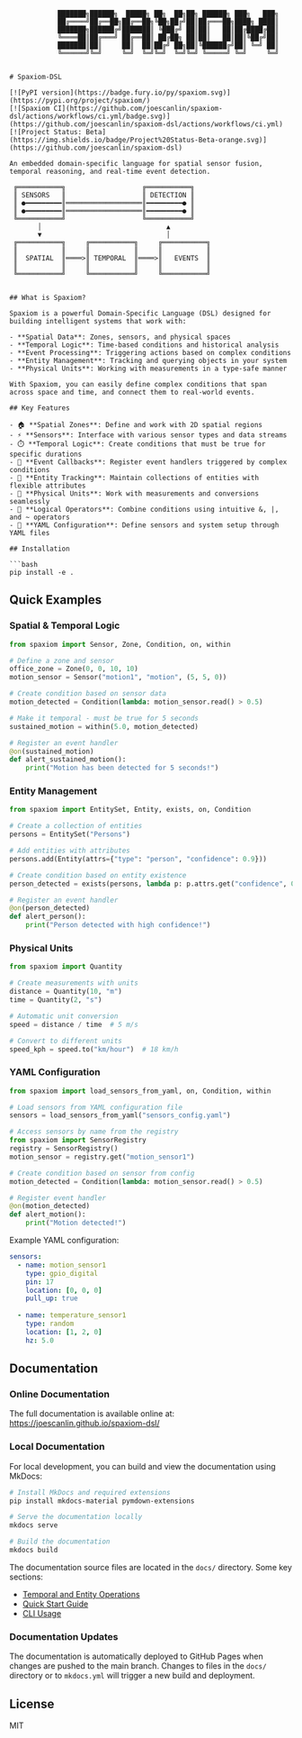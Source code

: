                 ███████╗██████╗  █████╗ ██╗  ██╗██╗ ██████╗ ███╗   ███╗
                ██╔════╝██╔══██╗██╔══██╗╚██╗██╔╝██║██╔═══██╗████╗ ████║
                ███████╗██████╔╝███████║ ╚███╔╝ ██║██║   ██║██╔████╔██║
                ╚════██║██╔═══╝ ██╔══██║ ██╔██╗ ██║██║   ██║██║╚██╔╝██║
                ███████║██║     ██║  ██║██╔╝ ██╗██║╚██████╔╝██║ ╚═╝ ██║
                ╚══════╝╚═╝     ╚═╝  ╚═╝╚═╝  ╚═╝╚═╝ ╚═════╝ ╚═╝     ╚═╝
```

# Spaxiom-DSL

[![PyPI version](https://badge.fury.io/py/spaxiom.svg)](https://pypi.org/project/spaxiom/)
[![Spaxiom CI](https://github.com/joescanlin/spaxiom-dsl/actions/workflows/ci.yml/badge.svg)](https://github.com/joescanlin/spaxiom-dsl/actions/workflows/ci.yml)
[![Project Status: Beta](https://img.shields.io/badge/Project%20Status-Beta-orange.svg)](https://github.com/joescanlin/spaxiom-dsl)

An embedded domain-specific language for spatial sensor fusion, temporal reasoning, and real-time event detection.

```
     ╔═══════════╗                   ╔═══════════╗
     ║ SENSORS   ║                   ║ DETECTION ║
     ║ ●━━━━━━━━━║═══════════════════║━━━━━━━━━● ║
     ║ ●━━━━━━━━━║═══════════════════║━━━━━━━━━● ║
     ╚═══════════╝                   ╚═══════════╝
           │                               ▲
           ▼                               │
     ╔═══════════╗     ╔═══════════╗     ╔═══════════╗
     ║           ║     ║           ║     ║           ║
     ║  SPATIAL  ║════>║ TEMPORAL  ║════>║   EVENTS  ║
     ║           ║     ║           ║     ║           ║
     ╚═══════════╝     ╚═══════════╝     ╚═══════════╝
```

## What is Spaxiom?

Spaxiom is a powerful Domain-Specific Language (DSL) designed for building intelligent systems that work with:

- **Spatial Data**: Zones, sensors, and physical spaces
- **Temporal Logic**: Time-based conditions and historical analysis
- **Event Processing**: Triggering actions based on complex conditions
- **Entity Management**: Tracking and querying objects in your system
- **Physical Units**: Working with measurements in a type-safe manner

With Spaxiom, you can easily define complex conditions that span across space and time, and connect them to real-world events.

## Key Features

- 🏠 **Spatial Zones**: Define and work with 2D spatial regions
- ⚡ **Sensors**: Interface with various sensor types and data streams
- ⏱️ **Temporal Logic**: Create conditions that must be true for specific durations
- 🔄 **Event Callbacks**: Register event handlers triggered by complex conditions
- 👥 **Entity Tracking**: Maintain collections of entities with flexible attributes
- 📏 **Physical Units**: Work with measurements and conversions seamlessly
- 🧩 **Logical Operators**: Combine conditions using intuitive &, |, and ~ operators
- 📄 **YAML Configuration**: Define sensors and system setup through YAML files

## Installation

```bash
pip install -e .
```

## Quick Examples

### Spatial & Temporal Logic

```python
from spaxiom import Sensor, Zone, Condition, on, within

# Define a zone and sensor
office_zone = Zone(0, 0, 10, 10)
motion_sensor = Sensor("motion1", "motion", (5, 5, 0))

# Create condition based on sensor data
motion_detected = Condition(lambda: motion_sensor.read() > 0.5)

# Make it temporal - must be true for 5 seconds
sustained_motion = within(5.0, motion_detected)

# Register an event handler
@on(sustained_motion)
def alert_sustained_motion():
    print("Motion has been detected for 5 seconds!")
```

### Entity Management

```python
from spaxiom import EntitySet, Entity, exists, on, Condition

# Create a collection of entities
persons = EntitySet("Persons")

# Add entities with attributes
persons.add(Entity(attrs={"type": "person", "confidence": 0.9}))

# Create condition based on entity existence
person_detected = exists(persons, lambda p: p.attrs.get("confidence", 0) > 0.8)

# Register an event handler
@on(person_detected)
def alert_person():
    print("Person detected with high confidence!")
```

### Physical Units

```python
from spaxiom import Quantity

# Create measurements with units
distance = Quantity(10, "m")
time = Quantity(2, "s")

# Automatic unit conversion
speed = distance / time  # 5 m/s

# Convert to different units
speed_kph = speed.to("km/hour")  # 18 km/h
```

### YAML Configuration

```python
from spaxiom import load_sensors_from_yaml, on, Condition, within

# Load sensors from YAML configuration file
sensors = load_sensors_from_yaml("sensors_config.yaml")

# Access sensors by name from the registry
from spaxiom import SensorRegistry
registry = SensorRegistry()
motion_sensor = registry.get("motion_sensor1")

# Create condition based on sensor from config
motion_detected = Condition(lambda: motion_sensor.read() > 0.5)

# Register event handler
@on(motion_detected)
def alert_motion():
    print("Motion detected!")
```

Example YAML configuration:

```yaml
sensors:
  - name: motion_sensor1
    type: gpio_digital
    pin: 17
    location: [0, 0, 0]
    pull_up: true
    
  - name: temperature_sensor1
    type: random
    location: [1, 2, 0]
    hz: 5.0
```

## Documentation

### Online Documentation

The full documentation is available online at: 
https://joescanlin.github.io/spaxiom-dsl/

### Local Documentation

For local development, you can build and view the documentation using MkDocs:

```bash
# Install MkDocs and required extensions
pip install mkdocs-material pymdown-extensions

# Serve the documentation locally
mkdocs serve

# Build the documentation
mkdocs build
```

The documentation source files are located in the `docs/` directory. Some key sections:

- [Temporal and Entity Operations](docs/temporal_and_entities.md)
- [Quick Start Guide](docs/quickstart.md)
- [CLI Usage](docs/cli_usage.md)

### Documentation Updates

The documentation is automatically deployed to GitHub Pages when changes are pushed to the main branch.
Changes to files in the `docs/` directory or to `mkdocs.yml` will trigger a new build and deployment.

## License

MIT 